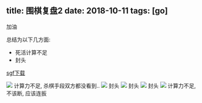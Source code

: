 title: 围棋复盘2
date: 2018-10-11
tags: [go]
---

加油

<!--more-->

总结为以下几方面:
* 死活计算不足
* 封头

[sgf下载](/attachments/go_replay_sgf/2.sgf)

![](/pics/go_replay2/1.png)
计算力不足, 杀棋手段双方都没看到..
![](/pics/go_replay2/2.png)
封头
![](/pics/go_replay2/3.png)
封头
![](/pics/go_replay2/4.png)
封头
![](/pics/go_replay2/5.png)
计算力不足, 不该断, 应该连扳

